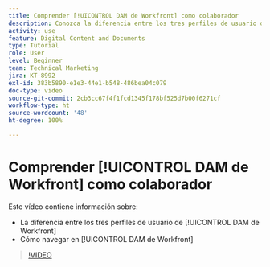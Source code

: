 ```yaml
---
title: Comprender [!UICONTROL DAM de Workfront] como colaborador
description: Conozca la diferencia entre los tres perfiles de usuario de [!UICONTROL DAM de Workfront] y cómo navegar en [!UICONTROL DAM de Workfront].
activity: use
feature: Digital Content and Documents
type: Tutorial
role: User
level: Beginner
team: Technical Marketing
jira: KT-8992
exl-id: 383b5890-e1e3-44e1-b548-486bea04c079
doc-type: video
source-git-commit: 2cb3cc67f4f1fcd1345f178bf525d7b00f6271cf
workflow-type: ht
source-wordcount: '48'
ht-degree: 100%

---
```


# Comprender [!UICONTROL DAM de Workfront] como colaborador

Este vídeo contiene información sobre:

* La diferencia entre los tres perfiles de usuario de [!UICONTROL DAM de Workfront]
* Cómo navegar en [!UICONTROL DAM de Workfront]

>[!VIDEO](https://video.tv.adobe.com/v/335252/?quality=12&learn=on)
